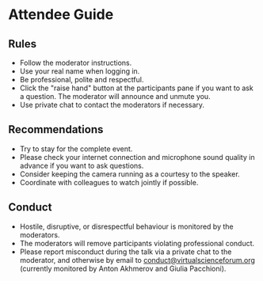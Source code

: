 # Attendee Guide

## Rules

* Follow the moderator instructions.
* Use your real name when logging in.
* Be professional, polite and respectful.
* Click the "raise hand" button at the participants pane if you want to ask a question. The moderator will announce and unmute you.
* Use private chat to contact the moderators if necessary.

## Recommendations

* Try to stay for the complete event.
* Please check your internet connection and microphone sound quality in advance if you want to ask questions.
* Consider keeping the camera running as a courtesy to the speaker.
* Coordinate with colleagues to watch jointly if possible.

## Conduct

* Hostile, disruptive, or disrespectful behaviour is monitored by the moderators.
* The moderators will remove participants violating professional conduct.
* Please report misconduct during the talk via a private chat to the moderator, and otherwise by email to conduct@virtualscienceforum.org (currently monitored by Anton Akhmerov and Giulia Pacchioni).
